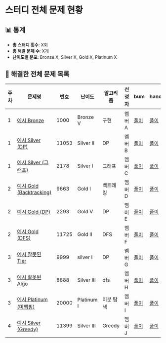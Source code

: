 # 스터디 전체 문제 현황

## 📊 통계 <!-- 자동 생성 영역, 손으로 수정 ❌ -->
<!-- ACTIONS-STATS:START -->
- **총 스터디 횟수**: X회
- **총 해결 문제 수**: X개
- **난이도별 분포**: Bronze X, Silver X, Gold X, Platinum X

<!-- ACTIONS-STATS:END -->


## 📑 해결한 전체 문제 목록

| 주차 | 문제명 | 번호  | 난이도      | 알고리즘   | 선정자 | bum      | hano      | jin      |
|------|--------|-------|------------|-----------|--------|----------|----------|----------|
| 1    | [예시 Bronze](https://www.acmicpc.net/problem/1000)    | 1000  | Bronze V   | 구현        | 멤버A | [풀이](https://github.com/A/1000_bum)     | [풀이](https://github.com/A/1000_hano)     | [풀이](https://github.com/A/1000_jin)     |
| 1    | [예시 Silver (DP)](https://www.acmicpc.net/problem/11053) | 11053 | Silver II  | DP         | 멤버B | [풀이](https://github.com/B/11053_bum)    | [풀이](https://github.com/B/11053_hano)    | [풀이](https://github.com/B/11053_jin)    |
| 1    | [예시 Silver (그래프)](https://www.acmicpc.net/problem/2178) | 2178  | Silver I   | 그래프      | 멤버C | [풀이](https://github.com/C/2178_bum)     | [풀이](https://github.com/C/2178_hano)     | [풀이](https://github.com/C/2178_jin)     |
| 2    | [예시 Gold (Backtracking)](https://www.acmicpc.net/problem/9663) | 9663  | Gold I     | 백트래킹     | 멤버D | [풀이](https://github.com/D/9663_bum)     | [풀이](https://github.com/D/9663_hano)     | [풀이](https://github.com/D/9663_jin)     |
| 2    | [예시 Gold (DP)](https://www.acmicpc.net/problem/2293) | 2293  | Gold V     | DP         | 멤버E | [풀이](https://github.com/E/2293_bum)     | [풀이](https://github.com/E/2293_hano)     | [풀이](https://github.com/E/2293_jin)     |
| 2    | [예시 Gold (DFS)](https://www.acmicpc.net/problem/11725) | 11725 | Gold II    | DFS        | 멤버F | [풀이](https://github.com/F/11725_bum)    | [풀이](https://github.com/F/11725_hano)    | [풀이](https://github.com/F/11725_jin)    |
| 3    | [예시 잘못된 Tier](https://www.acmicpc.net/problem/9999) | 9999  | silver I   | DP         | 멤버G | [풀이](https://github.com/G/9999_bum)     | [풀이](https://github.com/G/9999_hano)     | [풀이](https://github.com/G/9999_jin)     |
| 3    | [예시 잘못된 Algo](https://www.acmicpc.net/problem/8888) | 8888  | Silver III | dfs        | 멤버H | [풀이](https://github.com/H/8888_bum)     | [풀이](https://github.com/H/8888_hano)     | [풀이](https://github.com/H/8888_jin)     |
| 3    | [예시 Platinum (미맵핑)](https://www.acmicpc.net/problem/20000) | 20000 | Platinum I | 이분 탐색   | 멤버I | [풀이](https://github.com/I/20000_bum)    | [풀이](https://github.com/I/20000_hano)    | [풀이](https://github.com/I/20000_jin)    |
| 4    | [예시 Silver (Greedy)](https://www.acmicpc.net/problem/11399) | 11399 | Silver III | Greedy     | 멤버J | [풀이](https://github.com/J/11399_bum)    | [풀이](https://github.com/J/11399_hano)    | [풀이](https://github.com/J/11399_jin)    |